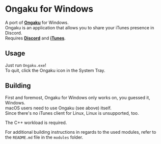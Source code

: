 # Ongaku for Windows
A port of **[Ongaku](https://github.com/spotlightishere/Ongaku)** for Windows.  
Ongaku is an application that allows you to share your iTunes presence in Discord.  
Requires **[Discord](https://discordapp.com)** and **[iTunes](https://www.apple.com/itunes/)**.  

## Usage
Just run `Ongaku.exe`!  
To quit, click the Ongaku icon in the System Tray.

## Building
First and foremost, Ongaku for Windows only works on, you guessed it, Windows.  
macOS users need to use Ongaku (see above) itself.  
Since there's no iTunes client for Linux, Linux is unsupported, too.

The C++ workload is required.

For additional building instructions in regards to the used modules, refer to the `README.md` file in the `modules` folder.
